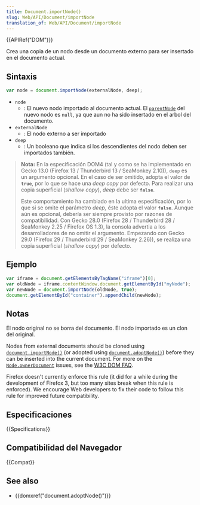 ```yaml
---
title: Document.importNode()
slug: Web/API/Document/importNode
translation_of: Web/API/Document/importNode
---
```


{{APIRef("DOM")}}

Crea una copia de un nodo desde un documento externo para ser insertado en el documento actual.

## Sintaxis

```js
var node = document.importNode(externalNode, deep);
```

- `node`
  - : El nuevo nodo importado al documento actual. El [`parentNode`](/en-US/docs/DOM/Node.parentNode) del nuevo nodo es `null`, ya que aun no ha sido insertado en el arbol del documento.
- `externalNode`
  - : El nodo externo a ser importado
- `deep`
  - : Un booleano que indica si los descendientes del nodo deben ser importados también.

> **Nota:** En la especificación DOM4 (tal y como se ha implementado en Gecko 13.0 (Firefox 13 / Thunderbird 13 / SeaMonkey 2.10)), `deep` es un argumento opcional. En el caso de ser omitido, adopta el valor de **`true`**, por lo que se hace una _deep copy_ por defecto. Para realizar una copia superficial (_shallow copy_), _deep_ debe ser **`false`**.
>
> Este comportamiento ha cambiado en la ultima especificación, por lo que si se omite el parámetro _deep,_ éste adopta el valor **`false`**. Aunque aún es opcional, debería ser siempre provisto por razones de compatibilidad. Con Gecko 28.0 (Firefox 28 / Thunderbird 28 / SeaMonkey 2.25 / Firefox OS 1.3), la consola advertia a los desarrolladores de no omitir el argumento. Empezando con Gecko 29.0 (Firefox 29 / Thunderbird 29 / SeaMonkey 2.26)), se realiza una copia superficial (_shallow copy_) por defecto.

## Ejemplo

```js
var iframe = document.getElementsByTagName("iframe")[0];
var oldNode = iframe.contentWindow.document.getElementById("myNode");
var newNode = document.importNode(oldNode, true);
document.getElementById("container").appendChild(newNode);
```

## Notas

El nodo original no se borra del documento. El nodo importado es un clon del original.

Nodes from external documents should be cloned using [`document.importNode()`](/es/docs/Web/API/Document/importNode) (or adopted using [`document.adoptNode()`](/es/docs/Web/API/Document/adoptNode)) before they can be inserted into the current document. For more on the [`Node.ownerDocument`](/es/docs/Web/API/Node/ownerDocument) issues, see the [W3C DOM FAQ](https://www.w3.org/DOM/faq.html#ownerdoc).

Firefox doesn't currently enforce this rule (it did for a while during the development of Firefox 3, but too many sites break when this rule is enforced). We encourage Web developers to fix their code to follow this rule for improved future compatibility.

## Especificaciones

{{Specifications}}

## Compatibilidad del Navegador

{{Compat}}

## See also

- {{domxref("document.adoptNode()")}}
